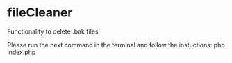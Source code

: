 # fileCleaner
Functionality to delete .bak files

Please run the next command in the terminal and follow the instuctions:
php index.php
